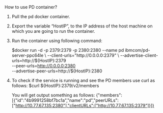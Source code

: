 How to use PD container?

1.	Pull the pd docker container.

2.	Export the variable “HostIP”, to the IP address of the host machine on which you are going to run the container.

3.	Run the container using following command:

	$docker run -d -p 2379:2379 -p 2380:2380 --name pd  ibmcom/pd-server-ppc64le \
           --client-urls="http://0.0.0.0:2379"  \
           --advertise-client-urls=http://${HostIP}:2379 \
           --peer-urls=http://0.0.0.0:2380 \
           --advertise-peer-urls=http://${HostIP}:2380

4.	To check if the service is running and see the PD members use curl as follows:
	$curl ${HostIP}:2379/v2/members

	You will get output something as follows:
	{"members":[{"id":"4b9991258bf7bc1a","name":"pd","peerURLs":["http://10.77.67.135:2380"],"clientURLs":["http://10.77.67.135:2379"]}]}

